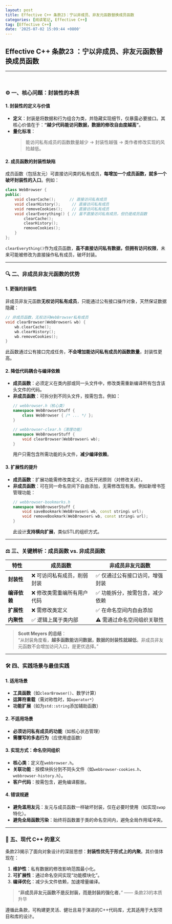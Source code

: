 ```yaml
---
layout: post
title: Effective C++ 条款23：宁以非成员、非友元函数替换成员函数
categories: [阅读笔记, Effective C++]
tag: [Effective C++]
date: '2025-07-02 15:09:44 +0800'
---
```


## **Effective C++ 条款23 ：宁以非成员、非友元函数替换成员函数**

---

<br/>

### ⚙️ **一、核心问题：封装性的本质**

#### **1. 封装性的定义与价值**
- **定义**：封装是将数据和行为组合为类，并隐藏实现细节，仅暴露必要接口。其核心价值在于：**“越少代码能访问数据，数据的修改自由度越高”**。
- **量化标准**：  
  > 能访问私有成员的函数数量越少 → 封装性越强 → 类作者修改实现的风险越低。

#### **2. 成员函数的封装性缺陷**
成员函数（包括友元）可直接访问类的私有成员，**每增加一个成员函数，就多一个破坏封装性的入口**。例如：
```cpp
class WebBrowser {
public:
    void clearCache();      // 直接访问私有成员
    void clearHistory();     // 直接访问私有成员
    void removeCookies();    // 直接访问私有成员
    void clearEverything() { // 虽不直接访问私有成员，但仍是成员函数
        clearCache();
        clearHistory();
        removeCookies();
    }
};
```
`clearEverything()`作为成员函数，**虽不直接访问私有数据，但拥有访问权限**，未来可能被修改为直接操作私有成员，破坏封装。

---

### 🔍 **二、非成员非友元函数的优势**

#### **1. 更强的封装性**
非成员非友元函数**无权访问私有成员**，只能通过公有接口操作对象，天然保证数据隐藏：
```cpp
// 非成员函数，无权访问WebBrowser私有成员
void clearBrowser(WebBrowser& wb) {
    wb.clearCache();
    wb.clearHistory();
    wb.removeCookies();
}
```
此函数通过公有接口完成任务，**不会增加能访问私有成员的函数数量**，封装性更高。

#### **2. 降低代码耦合与编译依赖**
- **成员函数**：必须定义在类内部或同一头文件中，修改类需重新编译所有包含该头文件的代码。
- **非成员函数**：可拆分到不同头文件，按需包含。例如：
  ```cpp
  // webbrowser.h（核心类）
  namespace WebBrowserStuff {
      class WebBrowser { /* ... */ };
  }
  
  // webbrowser-clear.h（清理功能）
  namespace WebBrowserStuff {
      void clearBrowser(WebBrowser& wb);
  }
  ```
  用户只需包含所需功能的头文件，**减少编译依赖**。

#### **3. 扩展性的提升**
- **成员函数**：扩展功能需修改类定义，违反开闭原则（对修改关闭）。
- **非成员函数**：可在同一命名空间下自由添加，无需修改现有类。例如新增书签管理功能：
  ```cpp
  // webbrowser-bookmarks.h
  namespace WebBrowserStuff {
      void saveBookmark(WebBrowser& wb, const string& url);
      void removeBookmark(WebBrowser& wb, const string& url);
  }
  ```
  此设计**支持横向扩展**，类似STL的组织方式。

---

### ⚖️ **三、关键辨析：成员函数 vs. 非成员函数**

| **特性**     | 成员函数                   | 非成员非友元函数               |
| ------------ | -------------------------- | ------------------------------ |
| **封装性**   | ❌ 可访问私有成员，削弱封装 | ✅ 仅通过公有接口访问，增强封装 |
| **编译依赖** | ❌ 修改类需重编所有用户代码 | ✅ 功能拆分，按需包含，减少依赖 |
| **扩展性**   | ❌ 需修改类定义             | ✅ 在命名空间内自由添加         |
| **内聚性**   | ✅ 逻辑上属于类内部         | ⚠️ 需通过命名空间组织关联性     |

> **Scott Meyers 的总结**：  
> “从封装角度看，**越多函数能访问数据，数据的封装性就越低**。非成员非友元函数不会增加访问入口，是更优选择。”

---

### 🛠️ **四、实践场景与最佳实践**

#### **1. 适用场景**
- **工具函数**（如`clearBrowser()`、数学计算）
- **运算符重载**（需对称性时，如`operator*`）
- **功能扩展**（如为`std::string`添加辅助函数）

#### **2. 不适用场景**
- **必须访问私有成员的功能**（如核心状态管理）
- **需覆写的多态行为**（应使用虚函数）

#### **3. 实现方式：命名空间组织**
- **核心类**：定义在`webbrowser.h`。
- **关联功能**：按模块拆分到不同头文件（如`webbrowser-cookies.h`、`webbrowser-history.h`）。
- **客户代码**：按需包含，避免编译膨胀。

#### **4. 错误规避**
- **避免滥用友元**：友元与成员函数一样破坏封装，仅在必要时使用（如实现`swap`特化）。
- **避免全局函数污染**：始终将函数置于类的命名空间内，避免全局作用域冲突。

---

### 💎 **五、现代 C++ 的意义**

条款23揭示了面向对象设计的深层思想：**封装性优先于形式上的内聚**。其价值体现在：
1. **维护性**：私有数据的修改影响范围最小化。  
2. **可扩展性**：通过命名空间实现“功能模块化”。  
3. **编译优化**：减少头文件依赖，加速增量编译。  

> “**非成员非友元函数不是反封装，而是封装的强化者**。” —— 条款23的本质升华

遵循此条款，可构建更灵活、健壮且易于演进的C++代码库，尤其适用于大型项目和库的设计。
